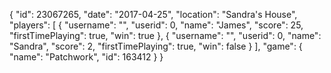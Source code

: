 {
  "id": 23067265,
  "date": "2017-04-25",
  "location": "Sandra's House",
  "players": [
    {
      "username": "",
      "userid": 0,
      "name": "James",
      "score": 25,
      "firstTimePlaying": true,
      "win": true
    },
    {
      "username": "",
      "userid": 0,
      "name": "Sandra",
      "score": 2,
      "firstTimePlaying": true,
      "win": false
    }
  ],
  "game": {
    "name": "Patchwork",
    "id": 163412
  }
}

